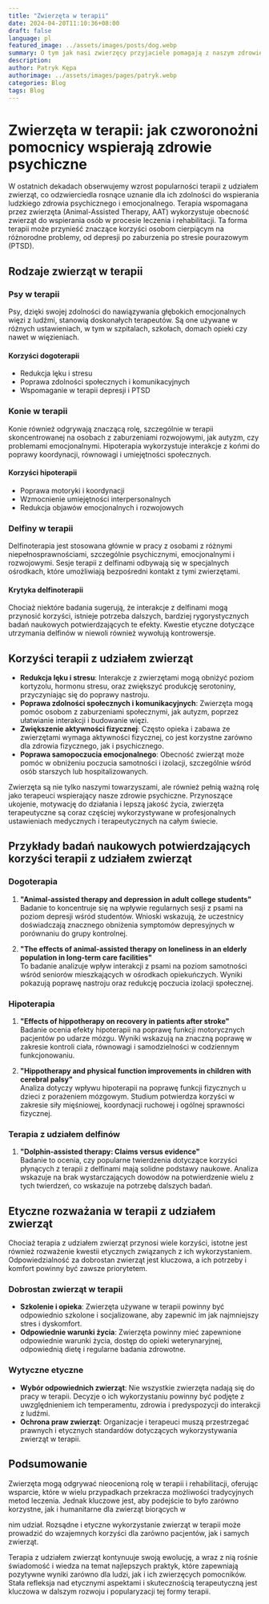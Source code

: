 ```yaml
---
title: "Zwierzęta w terapii"
date: 2024-04-20T11:10:36+08:00
draft: false
language: pl
featured_image: ../assets/images/posts/dog.webp
summary: O tym jak nasi zwierzęcy przyjaciele pomagają z naszym zdrowiem psychicznym
description: 
author: Patryk Kępa
authorimage: ../assets/images/pages/patryk.webp
categories: Blog
tags: Blog
---
```


# Zwierzęta w terapii: jak czworonożni pomocnicy wspierają zdrowie psychiczne

W ostatnich dekadach obserwujemy wzrost popularności terapii z udziałem zwierząt, co odzwierciedla rosnące uznanie dla ich zdolności do wspierania ludzkiego zdrowia psychicznego i emocjonalnego. Terapia wspomagana przez zwierzęta (Animal-Assisted Therapy, AAT) wykorzystuje obecność zwierząt do wspierania osób w procesie leczenia i rehabilitacji. Ta forma terapii może przynieść znaczące korzyści osobom cierpiącym na różnorodne problemy, od depresji po zaburzenia po stresie pourazowym (PTSD).

## Rodzaje zwierząt w terapii

### **Psy w terapii**
Psy, dzięki swojej zdolności do nawiązywania głębokich emocjonalnych więzi z ludźmi, stanowią doskonałych terapeutów. Są one używane w różnych ustawieniach, w tym w szpitalach, szkołach, domach opieki czy nawet w więzieniach.

#### **Korzyści dogoterapii**
- Redukcja lęku i stresu
- Poprawa zdolności społecznych i komunikacyjnych
- Wspomaganie w terapii depresji i PTSD

### **Konie w terapii**
Konie również odgrywają znaczącą rolę, szczególnie w terapii skoncentrowanej na osobach z zaburzeniami rozwojowymi, jak autyzm, czy problemami emocjonalnymi. Hipoterapia wykorzystuje interakcje z końmi do poprawy koordynacji, równowagi i umiejętności społecznych.

#### **Korzyści hipoterapii**
- Poprawa motoryki i koordynacji
- Wzmocnienie umiejętności interpersonalnych
- Redukcja objawów emocjonalnych i rozwojowych

### **Delfiny w terapii**
Delfinoterapia jest stosowana głównie w pracy z osobami z różnymi niepełnosprawnościami, szczególnie psychicznymi, emocjonalnymi i rozwojowymi. Sesje terapii z delfinami odbywają się w specjalnych ośrodkach, które umożliwiają bezpośredni kontakt z tymi zwierzętami.

#### **Krytyka delfinoterapii**
Chociaż niektóre badania sugerują, że interakcje z delfinami mogą przynosić korzyści, istnieje potrzeba dalszych, bardziej rygorystycznych badań naukowych potwierdzających te efekty. Kwestie etyczne dotyczące utrzymania delfinów w niewoli również wywołują kontrowersje.

## Korzyści terapii z udziałem zwierząt

- **Redukcja lęku i stresu**: Interakcje z zwierzętami mogą obniżyć poziom kortyzolu, hormonu stresu, oraz zwiększyć produkcję serotoniny, przyczyniając się do poprawy nastroju.
- **Poprawa zdolności społecznych i komunikacyjnych**: Zwierzęta mogą pomóc osobom z zaburzeniami społecznymi, jak autyzm, poprzez ułatwianie interakcji i budowanie więzi.
- **Zwiększenie aktywności fizycznej**: Często opieka i zabawa ze zwierzętami wymaga aktywności fizycznej, co jest korzystne zarówno dla zdrowia fizycznego, jak i psychicznego.
- **Poprawa samopoczucia emocjonalnego**: Obecność zwierząt może pomóc w obniżeniu poczucia samotności i izolacji, szczególnie wśród osób starszych lub hospitalizowanych.

Zwierzęta są nie tylko naszymi towarzyszami, ale również pełnią ważną rolę jako terapeuci wspierający nasze zdrowie psychiczne. Przynoszące ukojenie, motywację do działania i lepszą jakość życia, zwierzęta terapeutyczne są coraz częściej wykorzystywane w profesjonalnych ustawieniach medycznych i terapeutycznych na całym świecie.


## Przykłady badań naukowych potwierdzających korzyści terapii z udziałem zwierząt

### **Dogoterapia**

1. **"Animal-assisted therapy and depression in adult college students"**  
   Badanie to koncentruje się na wpływie regularnych sesji z psami na poziom depresji wśród studentów. Wnioski wskazują, że uczestnicy doświadczają znacznego obniżenia symptomów depresyjnych w porównaniu do grupy kontrolnej. 

2. **"The effects of animal-assisted therapy on loneliness in an elderly population in long-term care facilities"**  
   To badanie analizuje wpływ interakcji z psami na poziom samotności wśród seniorów mieszkających w ośrodkach opiekuńczych. Wyniki pokazują poprawę nastroju oraz redukcję poczucia izolacji społecznej.

### **Hipoterapia**

1. **"Effects of hippotherapy on recovery in patients after stroke"**  
   Badanie ocenia efekty hipoterapii na poprawę funkcji motorycznych pacjentów po udarze mózgu. Wyniki wskazują na znaczną poprawę w zakresie kontroli ciała, równowagi i samodzielności w codziennym funkcjonowaniu.

2. **"Hippotherapy and physical function improvements in children with cerebral palsy"**  
   Analiza dotyczy wpływu hipoterapii na poprawę funkcji fizycznych u dzieci z porażeniem mózgowym. Studium potwierdza korzyści w zakresie siły mięśniowej, koordynacji ruchowej i ogólnej sprawności fizycznej.

### **Terapia z udziałem delfinów**

1. **"Dolphin-assisted therapy: Claims versus evidence"**  
   Badanie to ocenia, czy popularne twierdzenia dotyczące korzyści płynących z terapii z delfinami mają solidne podstawy naukowe. Analiza wskazuje na brak wystarczających dowodów na potwierdzenie wielu z tych twierdzeń, co wskazuje na potrzebę dalszych badań.

## Etyczne rozważania w terapii z udziałem zwierząt

Chociaż terapia z udziałem zwierząt przynosi wiele korzyści, istotne jest również rozważenie kwestii etycznych związanych z ich wykorzystaniem. Odpowiedzialność za dobrostan zwierząt jest kluczowa, a ich potrzeby i komfort powinny być zawsze priorytetem.

### **Dobrostan zwierząt w terapii**
- **Szkolenie i opieka**: Zwierzęta używane w terapii powinny być odpowiednio szkolone i socjalizowane, aby zapewnić im jak najmniejszy stres i dyskomfort.
- **Odpowiednie warunki życia**: Zwierzęta powinny mieć zapewnione odpowiednie warunki życia, dostęp do opieki weterynaryjnej, odpowiednią dietę i regularne badania zdrowotne.

### **Wytyczne etyczne**
- **Wybór odpowiednich zwierząt**: Nie wszystkie zwierzęta nadają się do pracy w terapii. Decyzje o ich wykorzystaniu powinny być podjęte z uwzględnieniem ich temperamentu, zdrowia i predyspozycji do interakcji z ludźmi.
- **Ochrona praw zwierząt**: Organizacje i terapeuci muszą przestrzegać prawnych i etycznych standardów dotyczących wykorzystywania zwierząt w terapii.

## Podsumowanie

Zwierzęta mogą odgrywać nieocenioną rolę w terapii i rehabilitacji, oferując wsparcie, które w wielu przypadkach przekracza możliwości tradycyjnych metod leczenia. Jednak kluczowe jest, aby podejście to było zarówno korzystne, jak i humanitarne dla zwierząt biorących w

 nim udział. Rozsądne i etyczne wykorzystanie zwierząt w terapii może prowadzić do wzajemnych korzyści dla zarówno pacjentów, jak i samych zwierząt.

Terapia z udziałem zwierząt kontynuuje swoją ewolucję, a wraz z nią rośnie świadomość i wiedza na temat najlepszych praktyk, które zapewniają pozytywne wyniki zarówno dla ludzi, jak i ich zwierzęcych pomocników. Stała refleksja nad etycznymi aspektami i skutecznością terapeutyczną jest kluczowa w dalszym rozwoju i popularyzacji tej formy terapii.